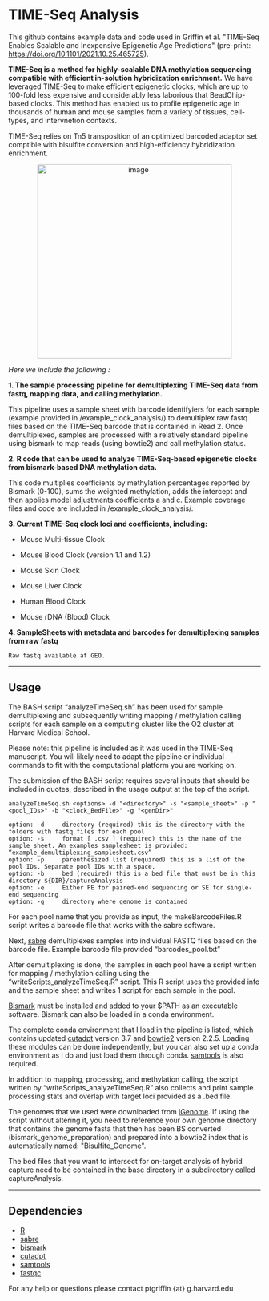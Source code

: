 # TIME-Seq Analysis 

This github contains example data and code used in Griffin et al. "TIME-Seq Enables Scalable and Inexpensive Epigenetic Age Predictions" (pre-print: https://doi.org/10.1101/2021.10.25.465725).

**TIME-Seq is a method for highly-scalable  DNA methylation sequencing compatible with efficient in-solution hybridization enrichment.** We have leveraged TIME-Seq to make efficient epigenetic clocks, which are up to 100-fold less expensive and considerably less laborious that BeadChip-based clocks. This method has enabled us to profile epigenetic age in thousands of human and mouse samples from a variety of tissues, cell-types, and intervnetion contexts. 

TIME-Seq relies on Tn5 transposition of an optimized barcoded adaptor set comptible with bisulfite conversion and high-efficiency hybridization enrichment. 

<p align="center"><img width="388" alt="image" src="https://user-images.githubusercontent.com/94640617/232860614-6e23660e-c1a9-4e44-a9c7-526bf1351902.png"><p>

_Here we include the following :_

**1. The sample processing pipeline for demultiplexing TIME-Seq data from fastq, mapping data, and calling methylation.**

This pipeline uses a sample sheet with barcode identifyiers for each sample (example provided in /example_clock_analysis/) to demultiplex raw fastq files based on the TIME-Seq barcode that is contained in Read 2. Once demultiplexed, samples are processed with a relatively standard pipeline using bismark to map reads (using bowtie2) and call methylation status. 

**2. R code that can be used to analyze TIME-Seq-based epigenetic clocks from bismark-based DNA methylation data.**


This code multiplies coefficients by methylation percentages reported by Bismark (0-100), sums the weighted methylation, adds the intercept and then applies model adjustments coefficients a and c. Example coverage files and code are included in /example_clock_analysis/.

**3. Current TIME-Seq clock loci and coefficients, including:**
    
* Mouse Multi-tissue Clock
   
* Mouse Blood Clock (version 1.1 and 1.2)
    
* Mouse Skin Clock
    
* Mouse Liver Clock
    
* Human Blood Clock

* Mouse rDNA (Blood) Clock
    
**4. SampleSheets with metadata and barcodes for demultiplexing samples from raw fastq**

    Raw fastq available at GEO. 

_________________________________________________________________

## Usage
The BASH script “analyzeTimeSeq.sh” has been used for sample demultiplexing and subsequently writing mapping / methylation calling scripts for each sample on a computing cluster like the O2 cluster at Harvard Medical School. 

Please note: this pipeline is included as it was used in the TIME-Seq manuscript. You will likely need to adapt the pipeline or individual commands to fit with the computational platform you are working on.

The submission of the BASH script requires several inputs that should be included in quotes, described in the usage output at the top of the script. 

```
analyzeTimeSeq.sh <options> -d "<directory>" -s "<sample_sheet>" -p "<pool_IDs>" -b "<clock_BedFile>" -g "<genDir>"

option: -d     directory (required) this is the directory with the folders with fastq files for each pool
option: -s     format [ .csv ] (required) this is the name of the sample sheet. An examples samplesheet is provided: “example_demultiplexing_samplesheet.csv”
option: -p     parenthesized list (required) this is a list of the pool IDs. Separate pool IDs with a space.
option: -b     bed (required) this is a bed file that must be in this directory ${DIR}/captureAnalysis
option: -e     Either PE for paired-end sequencing or SE for single-end sequencing
option: -g     directory where genome is contained
```

For each pool name that you provide as input, the makeBarcodeFiles.R script writes a barcode file that works with the sabre software.

Next, [sabre](https://github.com/najoshi/sabre) demultiplexes samples into individual FASTQ files based on the barcode file. 
Example barcode file provided “barcodes_pool.txt”

After demultiplexing is done, the samples in each pool have a script written for mapping / methylation calling using the “writeScripts_analyzeTimeSeq.R” script. 
This R script uses the provided info and the sample sheet and writes 1 script for each sample in the pool. 

[Bismark](https://github.com/FelixKrueger/Bismark) must be installed and added to your $PATH as an executable software.
Bismark can also be loaded in a conda environment. 

The complete conda environment that I load in the pipeline is listed, which contains updated [cutadpt](https://cutadapt.readthedocs.io/en/stable/) version 3.7 and [bowtie2](https://bowtie-bio.sourceforge.net/bowtie2/manual.shtml) version 2.2.5. Loading these modules can be done independently, but you can also set up a conda environment as I do and just load them through conda. [samtools](http://www.htslib.org/download/) is also required. 

In addition to mapping, processing, and methylation calling, the script written by “writeScripts_analyzeTimeSeq.R” also collects and print sample processing stats and overlap with target loci provided as a .bed file.

The genomes that we used were downloaded from [iGenome](https://support.illumina.com/sequencing/sequencing_software/igenome.html). If using the script without altering it, you need to reference your own genome directory that contains the genome fasta that then has been BS converted (bismark_genome_preparation) and prepared into a bowtie2 index that is automatically named: "Bisulfite_Genome".

The bed files that you want to intersect for on-target analysis of hybrid capture need to be contained in the base directory in a subdirectory called captureAnalysis.

_________________________________________________________________
## Dependencies    
* [R](https://www.r-project.org/)
* [sabre](https://github.com/najoshi/sabre)
* [bismark](https://github.com/FelixKrueger/Bismark)
* [cutadpt](https://cutadapt.readthedocs.io/en/stable/)
* [samtools](http://www.htslib.org/download/)
* [fastqc](https://www.bioinformatics.babraham.ac.uk/projects/fastqc/)
    
For any help or questions please contact ptgriffin {at} g.harvard.edu 
